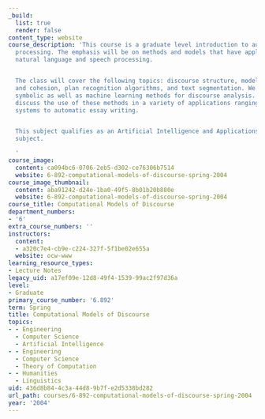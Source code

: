 ```yaml
---
_build:
  list: true
  render: false
content_type: website
course_description: 'This course is a graduate level introduction to automatic discourse
  processing. The emphasis will be on methods and models that have applicability to
  natural language and speech processing.


  The class will cover the following topics: discourse structure, models of coherence
  and cohesion, plan recognition algorithms, and text segmentation. We will study
  symbolic as well as machine learning methods for discourse analysis. We will also
  discuss the use of these methods in a variety of applications ranging from dialogue
  systems to automatic essay writing.


  This subject qualifies as an Artificial Intelligence and Applications concentration
  subject.

  '
course_image:
  content: ca094bc6-0706-2eb5-d302-ce76306b7514
  website: 6-892-computational-models-of-discourse-spring-2004
course_image_thumbnail:
  content: aba91242-d24e-1ba0-49f5-8b01b20b880e
  website: 6-892-computational-models-of-discourse-spring-2004
course_title: Computational Models of Discourse
department_numbers:
- '6'
extra_course_numbers: ''
instructors:
  content:
  - a320c7e4-cb9e-c224-327f-5f1be02e655a
  website: ocw-www
learning_resource_types:
- Lecture Notes
legacy_uid: a17ef09e-12d8-49f4-1539-99ac2f97d36a
level:
- Graduate
primary_course_number: '6.892'
term: Spring
title: Computational Models of Discourse
topics:
- - Engineering
  - Computer Science
  - Artificial Intelligence
- - Engineering
  - Computer Science
  - Theory of Computation
- - Humanities
  - Linguistics
uid: 436d8b84-4c3a-44d8-9b7f-e2d5338bd282
url_path: courses/6-892-computational-models-of-discourse-spring-2004
year: '2004'
---
```

